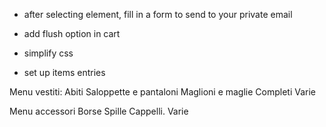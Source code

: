 - after selecting element, fill in a form to send to your private email

- add flush option in cart

- simplify css

- set up items entries

Menu vestiti:
Abiti
Saloppette e pantaloni
Maglioni e maglie
Completi
Varie

Menu accessori
Borse
Spille
Cappelli.
Varie
